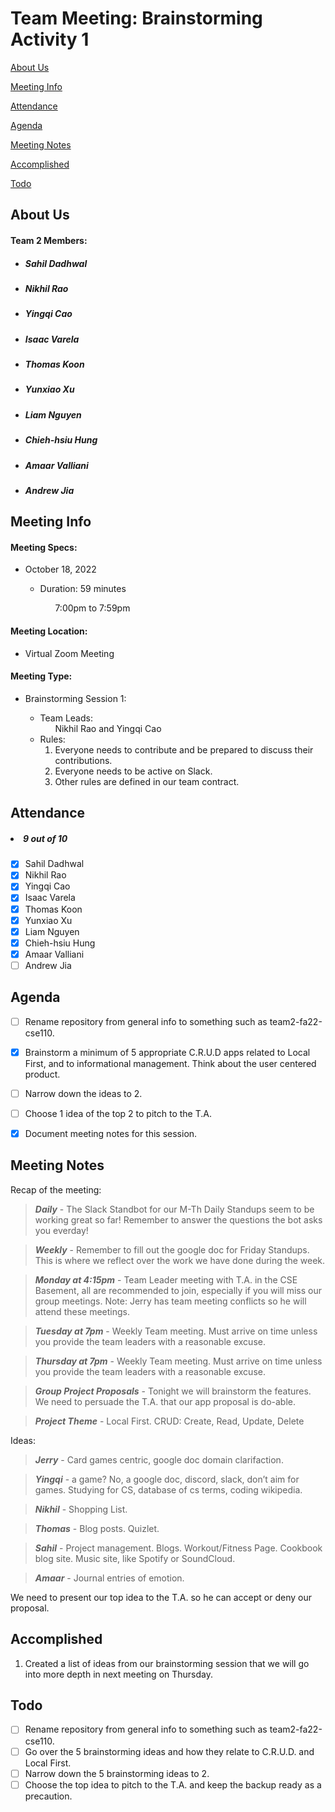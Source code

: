 # Team Meeting: Brainstorming Activity 1

[About Us](#about-us)

[Meeting Info](#meeting-info)

[Attendance](#attendance)

[Agenda](#agenda)

[Meeting Notes](#meeting-notes)

[Accomplished](#accomplished)

[Todo](#todo)

## **About Us**

#### Team 2 Members:
<ul>

##### <li> *Sahil Dadhwal* </li>
##### <li> *Nikhil Rao* </li>
##### <li> *Yingqi Cao* </li>
##### <li> *Isaac Varela* </li>
##### <li> *Thomas Koon* </li>
##### <li> *Yunxiao Xu* </li> 
##### <li> *Liam Nguyen* </li>
##### <li> *Chieh-hsiu Hung* </li>
##### <li> *Amaar Valliani* </li>
##### <li> *Andrew Jia* </li>
  
</ul>

## **Meeting Info**
#### Meeting Specs: 
<ul>
  <li>October 18, 2022</li>
  <ul>
    <li>Duration: 59 minutes</li>
        <ol>7:00pm to 7:59pm<ol>
  </ul>
</ul>

#### Meeting Location: 
<ul>
  <li>Virtual Zoom Meeting</li>
</ul>

#### Meeting Type: 
<ul>
  <li>Brainstorming Session 1:</li>
    <ul>
      <li>
      Team Leads: 
        <ol>
            Nikhil Rao and Yingqi Cao
        </ol>
      </li>
      <li>
      Rules: 
        <ol>
            <li>
                Everyone needs to contribute and be prepared to discuss their contributions.
            </li>
            <li>
                Everyone needs to be active on Slack.
            </li>
            <li>
                Other rules are defined in our team contract.
            </li>
        </ol>
      </li>
    </ul>
</ul>	

## **Attendance**
##### <li> *9 out of 10* </li>
- [x] Sahil Dadhwal
- [x] Nikhil Rao
- [x] Yingqi Cao
- [x] Isaac Varela
- [x] Thomas Koon
- [x] Yunxiao Xu
- [x] Liam Nguyen
- [x] Chieh-hsiu Hung
- [x] Amaar Valliani
- [ ] Andrew Jia

## **Agenda**
- [ ] Rename repository from general info to something such as team2-fa22-cse110.
- [x] Brainstorm a minimum of 5 appropriate C.R.U.D apps related to Local First, and to informational management. Think about the user centered product.
- [ ] Narrow down the ideas to 2.
- [ ] Choose 1 idea of the top 2 to pitch to the T.A.
- [x] Document meeting notes for this session.






## **Meeting Notes**
Recap of the meeting:

> ***Daily*** - The Slack Standbot for our M-Th Daily Standups seem to be working great so far! Remember to answer the questions the bot asks you everday!
 
> ***Weekly*** - Remember to fill out the google doc for Friday Standups. This is where we reflect over the work we have done during the week.

> ***Monday at 4:15pm*** - Team Leader meeting with T.A. in the CSE Basement, all are recommended to join, especially if you will miss our group meetings. Note: Jerry has team meeting conflicts so he will attend these meetings.

> ***Tuesday at 7pm*** - Weekly Team meeting. Must arrive on time unless you provide the team leaders with a reasonable excuse.

> ***Thursday at 7pm*** - Weekly Team meeting. Must arrive on time unless you provide the team leaders with a reasonable excuse.


> ***Group Project Proposals*** - Tonight we will brainstorm the features. We need to persuade the T.A. that our app proposal is do-able.

> ***Project Theme*** - Local First. CRUD: Create, Read, Update, Delete

Ideas:

> ***Jerry*** - Card games centric, google doc domain clarifaction.

> ***Yingqi*** - a game? No, a google doc, discord, slack, don’t aim for games. Studying for CS, database of cs terms, coding wikipedia.

> ***Nikhil*** - Shopping List.

> ***Thomas*** - Blog posts. Quizlet.

> ***Sahil*** - Project management. Blogs. Workout/Fitness Page. Cookbook blog site. Music site, like Spotify or SoundCloud.

> ***Amaar*** - Journal entries of emotion.


We need to present our top idea to the T.A. so he can accept or deny our proposal.

## **Accomplished**
<ol>
    <li>
        Created a list of ideas from our brainstorming session that we will go into more depth in next meeting on Thursday.
    </li>
</ol>


## **Todo**
- [ ] Rename repository from general info to something such as team2-fa22-cse110.
- [ ] Go over the 5 brainstorming ideas and how they relate to C.R.U.D. and Local First.
- [ ] Narrow down the 5 brainstorming ideas to 2.
- [ ] Choose the top idea to pitch to the T.A. and keep the backup ready as a precaution.
